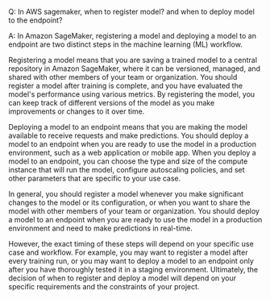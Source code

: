Q: In AWS sagemaker, when to register model? and when to deploy model to the endpoint?

A: In Amazon SageMaker, registering a model and deploying a model to an endpoint are two distinct steps in the machine learning (ML) workflow.

Registering a model means that you are saving a trained model to a central repository in Amazon SageMaker, where it can be versioned, managed, and shared with other members of your team or organization. You should register a model after training is complete, and you have evaluated the model's performance using various metrics. By registering the model, you can keep track of different versions of the model as you make improvements or changes to it over time.

Deploying a model to an endpoint means that you are making the model available to receive requests and make predictions. You should deploy a model to an endpoint when you are ready to use the model in a production environment, such as a web application or mobile app. When you deploy a model to an endpoint, you can choose the type and size of the compute instance that will run the model, configure autoscaling policies, and set other parameters that are specific to your use case.

In general, you should register a model whenever you make significant changes to the model or its configuration, or when you want to share the model with other members of your team or organization. You should deploy a model to an endpoint when you are ready to use the model in a production environment and need to make predictions in real-time.

However, the exact timing of these steps will depend on your specific use case and workflow. For example, you may want to register a model after every training run, or you may want to deploy a model to an endpoint only after you have thoroughly tested it in a staging environment. Ultimately, the decision of when to register and deploy a model will depend on your specific requirements and the constraints of your project.




